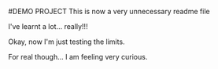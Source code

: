 #DEMO PROJECT
This is now a very unnecessary readme file

I've learnt a lot... really!!!

Okay, now I'm just testing the limits.




For real though... I am feeling very curious.